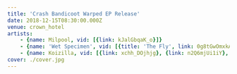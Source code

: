 ```yaml
---
title: 'Crash Bandicoot Warped EP Release'
date: 2018-12-15T08:30:00.000Z
venue: crown_hotel
artists:
    - {name: Milpool, vid: [{link: kJalGbqaK_o}]}
    - {name: 'Wet Specimen', vid: [{title: 'The Fly', link: 0g8tGwOmxkA}, {link: eK_LYJC3h1k}]}
    - {name: Koizilla, vid: [{link: xchh_DOjhjg}, {link: n2Q6mjUi1iY}, {link: _djsc80jJEg}]}
cover: ./cover.jpg
---
```

